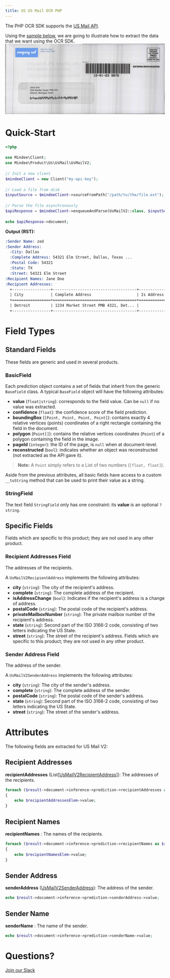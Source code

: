 ```yaml
---
title: US US Mail OCR PHP
---
```

The PHP OCR SDK supports the [US Mail API](https://platform.mindee.com/mindee/us_mail).

Using the [sample below](https://github.com/mindee/client-lib-test-data/blob/main/products/us_mail/default_sample.jpg), we are going to illustrate how to extract the data that we want using the OCR SDK.
![US Mail sample](https://github.com/mindee/client-lib-test-data/blob/main/products/us_mail/default_sample.jpg?raw=true)

# Quick-Start
```php
<?php

use Mindee\Client;
use Mindee\Product\Us\UsMail\UsMailV2;

// Init a new client
$mindeeClient = new Client("my-api-key");

// Load a file from disk
$inputSource = $mindeeClient->sourceFromPath("/path/to/the/file.ext");

// Parse the file asynchronously
$apiResponse = $mindeeClient->enqueueAndParse(UsMailV2::class, $inputSource);

echo $apiResponse->document;
```

**Output (RST):**
```rst
:Sender Name: zed
:Sender Address:
  :City: Dallas
  :Complete Address: 54321 Elm Street, Dallas, Texas ...
  :Postal Code: 54321
  :State: TX
  :Street: 54321 Elm Street
:Recipient Names: Jane Doe
:Recipient Addresses:
  +-----------------+-------------------------------------+-------------------+-------------+------------------------+-------+---------------------------+
  | City            | Complete Address                    | Is Address Change | Postal Code | Private Mailbox Number | State | Street                    |
  +=================+=====================================+===================+=============+========================+=======+===========================+
  | Detroit         | 1234 Market Street PMB 4321, Det... |                   | 12345       | 4321                   | MI    | 1234 Market Street        |
  +-----------------+-------------------------------------+-------------------+-------------+------------------------+-------+---------------------------+
```

# Field Types
## Standard Fields
These fields are generic and used in several products.

### BasicField
Each prediction object contains a set of fields that inherit from the generic `BaseField` class.
A typical `BaseField` object will have the following attributes:

* **value** (`float|string`): corresponds to the field value. Can be `null` if no value was extracted.
* **confidence** (`float`): the confidence score of the field prediction.
* **boundingBox** (`[Point, Point, Point, Point]`): contains exactly 4 relative vertices (points) coordinates of a right rectangle containing the field in the document.
* **polygon** (`Point[]`): contains the relative vertices coordinates (`Point`) of a polygon containing the field in the image.
* **pageId** (`integer`): the ID of the page, is `null` when at document-level.
* **reconstructed** (`bool`): indicates whether an object was reconstructed (not extracted as the API gave it).

> **Note:** A `Point` simply refers to a List of two numbers (`[float, float]`).


Aside from the previous attributes, all basic fields have access to a custom `__toString` method that can be used to print their value as a string.

### StringField
The text field `StringField` only has one constraint: its **value** is an optional `?string`.

## Specific Fields
Fields which are specific to this product; they are not used in any other product.

### Recipient Addresses Field
The addresses of the recipients.

A `UsMailV2RecipientAddress` implements the following attributes:

* **city** (`string`): The city of the recipient's address.
* **complete** (`string`): The complete address of the recipient.
* **isAddressChange** (`bool`): Indicates if the recipient's address is a change of address.
* **postalCode** (`string`): The postal code of the recipient's address.
* **privateMailboxNumber** (`string`): The private mailbox number of the recipient's address.
* **state** (`string`): Second part of the ISO 3166-2 code, consisting of two letters indicating the US State.
* **street** (`string`): The street of the recipient's address.
Fields which are specific to this product; they are not used in any other product.

### Sender Address Field
The address of the sender.

A `UsMailV2SenderAddress` implements the following attributes:

* **city** (`string`): The city of the sender's address.
* **complete** (`string`): The complete address of the sender.
* **postalCode** (`string`): The postal code of the sender's address.
* **state** (`string`): Second part of the ISO 3166-2 code, consisting of two letters indicating the US State.
* **street** (`string`): The street of the sender's address.

# Attributes
The following fields are extracted for US Mail V2:

## Recipient Addresses
**recipientAddresses** (List[[UsMailV2RecipientAddress](#recipient-addresses-field)]): The addresses of the recipients.

```php
foreach ($result->document->inference->prediction->recipientAddresses as $recipientAddressesElem)
{
    echo $recipientAddressesElem->value;
}
```

## Recipient Names
**recipientNames** : The names of the recipients.

```php
foreach ($result->document->inference->prediction->recipientNames as $recipientNamesElem)
{
    echo $recipientNamesElem->value;
}
```

## Sender Address
**senderAddress** ([UsMailV2SenderAddress](#sender-address-field)): The address of the sender.

```php
echo $result->document->inference->prediction->senderAddress->value;
```

## Sender Name
**senderName** : The name of the sender.

```php
echo $result->document->inference->prediction->senderName->value;
```

# Questions?
[Join our Slack](https://join.slack.com/t/mindee-community/shared_invite/zt-2d0ds7dtz-DPAF81ZqTy20chsYpQBW5g)
